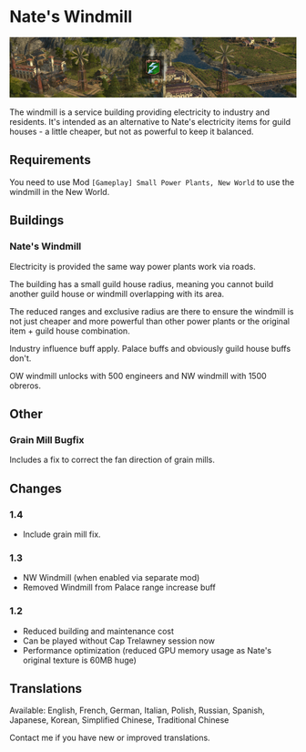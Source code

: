 # Nate's Windmill

![](./banner.png)

The windmill is a service building providing electricity to industry and residents.
It's intended as an alternative to Nate's electricity items for guild houses - a little cheaper, but not as powerful to keep it balanced.

## Requirements

You need to use Mod `[Gameplay] Small Power Plants, New World` to use the windmill in the New World.

## Buildings

### Nate's Windmill

Electricity is provided the same way power plants work via roads.

The building has a small guild house radius, meaning you cannot build another guild house or windmill overlapping with its area.

The reduced ranges and exclusive radius are there to ensure the windmill is not just cheaper and more powerful than other power plants or the original item + guild house combination.

Industry influence buff apply.
Palace buffs and obviously guild house buffs don't.

OW windmill unlocks with 500 engineers and NW windmill with 1500 obreros.

## Other

### Grain Mill Bugfix

Includes a fix to correct the fan direction of grain mills.

## Changes

### 1.4

- Include grain mill fix.

### 1.3

- NW Windmill (when enabled via separate mod)
- Removed Windmill from Palace range increase buff

### 1.2

- Reduced building and maintenance cost
- Can be played without Cap Trelawney session now
- Performance optimization (reduced GPU memory usage as Nate's original texture is 60MB huge)

## Translations

Available: English, French, German, Italian, Polish, Russian, Spanish, Japanese, Korean, Simplified Chinese, Traditional Chinese

Contact me if you have new or improved translations.
